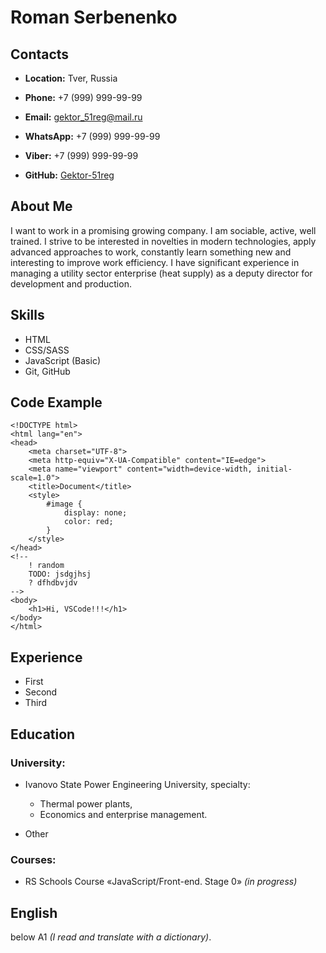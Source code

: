 # Roman Serbenenko

## Contacts

* **Location:** Tver, Russia

* **Phone:** +7 (999) 999-99-99

* **Email:** gektor_51reg@mail.ru

* **WhatsApp:** +7 (999) 999-99-99

* **Viber:** +7 (999) 999-99-99

* **GitHub:** [Gektor-51reg](https://github.com/Gektor-51reg)

## About Me

I want to work in a promising growing company. I am sociable, active, well trained. I strive to be interested in novelties in modern technologies, apply advanced approaches to work, constantly learn something new and interesting to improve work efficiency. I have significant experience in managing a utility sector enterprise (heat supply) as a deputy director for development and production.

## Skills

* HTML
* CSS/SASS
* JavaScript (Basic)
* Git, GitHub

## Code Example

```
<!DOCTYPE html>
<html lang="en">
<head>
	<meta charset="UTF-8">
	<meta http-equiv="X-UA-Compatible" content="IE=edge">
	<meta name="viewport" content="width=device-width, initial-scale=1.0">
	<title>Document</title>
	<style>
		#image {
			display: none;
			color: red;
		}
	</style>
</head>
<!--
	! random
	TODO: jsdgjhsj
	? dfhdbvjdv
-->
<body>
	<h1>Hi, VSCode!!!</h1>
</body>
</html>
```

## Experience

* First
* Second
* Third

## Education

### University:

* Ivanovo State Power Engineering University, specialty:

	* Thermal power plants,
	* Economics and enterprise management.

* Other

### Courses:

* RS Schools Course «JavaScript/Front-end. Stage 0» *(in progress)*

## English

below A1 *(I read and translate with a dictionary)*.